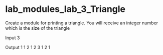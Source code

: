 # lab_modules_lab_3_Triangle
Create a module for printing a triangle. You will receive an integer number which is the size of the triangle

Input
3

Output
1
1 2
1 2 3
1 2
1   
